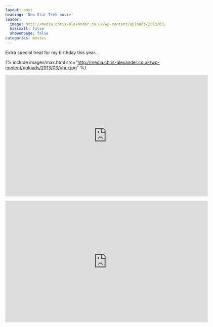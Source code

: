 ```yaml
---
layout: post
heading: 'New Star Trek movie'
leader:
  image: http://media.chris-alexander.co.uk/wp-content/uploads/2013/03/uhur.jpg
  hassmall: false
  showonpage: false
categories: movies
---
```


Extra special treat for my birthday this year...

{% include images/max.html src="http://media.chris-alexander.co.uk/wp-content/uploads/2013/03/uhur.jpg" %}

<span class="youtube"><iframe title="YouTube video player" class="youtube-player" type="text/html" width="640" height="385" src="http://www.youtube.com/embed/mdgRx94W5ko?wmode=transparent&amp;fs=1&amp;hl=en&amp;modestbranding=1&amp;iv_load_policy=3&amp;showsearch=0&amp;rel=0&amp;theme=dark&amp;hd=1" frameborder="0" allowfullscreen=""> </iframe></span>

<span class="youtube"><iframe title="YouTube video player" class="youtube-player" type="text/html" width="640" height="385" src="http://www.youtube.com/embed/RxZcxkFZZP0?wmode=transparent&amp;fs=1&amp;hl=en&amp;modestbranding=1&amp;iv_load_policy=3&amp;showsearch=0&amp;rel=0&amp;theme=dark&amp;hd=1" frameborder="0" allowfullscreen=""> </iframe></span>
